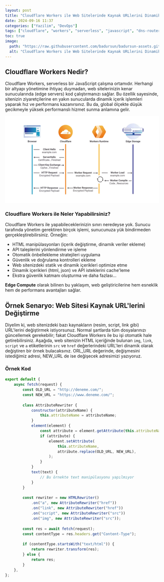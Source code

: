 ```yaml
---
layout: post
title: "Cloudflare Workers ile Web Sitelerinde Kaynak URLlerini Dinamik Olarak Değiştirme"
date: 2024-09-16 11:37
categories: ["Yazilim", "DevOps"]
tags: ["cloudflare", "workers", "serverless", "javascript", "dns-router", "edge-compute"]
toc: true
image:
  path: "https://raw.githubusercontent.com/badursun/badursun-assets.github.io/refs/heads/main/img/cloudflare-workers-66eea94c31293.webp"
  alt: "Cloudflare Workers ile Web Sitelerinde Kaynak URLlerini Dinamik Olarak Değiştirme"
---
```


## Cloudflare Workers Nedir?
Cloudflare Workers, serverless bir JavaScript çalışma ortamıdır. Herhangi bir altyapı yönetimine ihtiyaç duymadan, web sitelerinizin kenar sunucularında (edge servers) kod çalıştırmanızı sağlar. Bu özellik sayesinde, sitenizin ziyaretçilerine en yakın sunucularda dinamik içerik işlemleri yaparak hız ve performans kazanırsınız. Bu da, global ölçekte düşük gecikmeyle yüksek performanslı hizmet sunma anlamına gelir.

![cloudflare-worker-principles](https://raw.githubusercontent.com/badursun/badursun-assets.github.io/refs/heads/main/img/cloudflare-worker-principles-66eea94bebde0.webp)

### Cloudflare Workers ile Neler Yapabilirsiniz?

Cloudflare Workers ile yapabileceklerinizin sınırı neredeyse yok. Sunucu tarafında yönetim gerektiren birçok işlemi, sunucunuza yük bindirmeden gerçekleştirebilirsiniz. Örneğin:

- HTML manipülasyonları (içerik değiştirme, dinamik veriler ekleme)
- API taleplerini yönlendirme ve işleme
- Otomatik önbellekleme stratejileri uygulama
- Güvenlik ve doğrulama kontrolleri ekleme
- Web sitenizdeki statik ve dinamik içerikleri optimize etme
- Dinamik içerikleri (html, json) ve API isteklerini cache'leme
- Ekstra güvenlik katmanı oluşturma ve daha fazlası...

**Edge Compute** olarak bilinen bu yaklaşım, web geliştiricilerine hem esneklik hem de performans avantajları sağlar.

## Örnek Senaryo: Web Sitesi Kaynak URL'lerini Değiştirme

Diyelim ki, web sitenizdeki bazı kaynakların (resim, script, link gibi) URL'lerini değiştirmek istiyorsunuz. Normal şartlarda tüm dosyalarınızı güncellemek gerekebilir; fakat Cloudflare Workers ile bu işi otomatik hale getirebilirsiniz. Aşağıda, web sitenizin HTML içeriğinde bulunan `img`, `link`, `script` ve `a` etiketlerinin `src` ve `href` değerlerindeki URL'leri dinamik olarak değiştiren bir örnek bulacaksınız. ORL_URL değerinde, değişmesini istediğimiz adresi, NEW_URL de ise değişecek adresimizi yazıyoruz.

### Örnek Kod

```javascript
export default {
    async fetch(request) {
        const OLD_URL = "http://deneme.com/";
        const NEW_URL = "https://www.deneme.com/";

        class AttributeRewriter {
            constructor(attributeName) {
                this.attributeName = attributeName;
            }
            element(element) {
                const attribute = element.getAttribute(this.attributeName);
                if (attribute) {
                    element.setAttribute(
                        this.attributeName,
                        attribute.replace(OLD_URL, NEW_URL),
                    );
                }
            }
            text(text) {
                // Bu örnekte text manipülasyonu yapılmıyor
            }
        }

        const rewriter = new HTMLRewriter()
            .on("a", new AttributeRewriter("href"))
            .on("link", new AttributeRewriter("href"))
            .on("script", new AttributeRewriter("src"))
            .on("img", new AttributeRewriter("src"));

        const res = await fetch(request);
        const contentType = res.headers.get("Content-Type");

        if (contentType.startsWith("text/html")) {
            return rewriter.transform(res);
        } else {
            return res;
        }
    },
};
```

